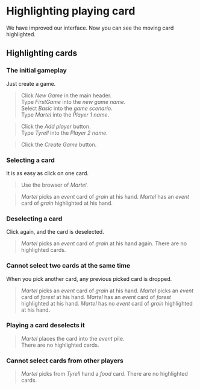 # Highlighting playing card

We have improved our interface.
Now you can see the moving card highlighted.

## Highlighting cards

### The initial gameplay

Just create a game.

 > Click _New Game_ in the main header.  
 > Type _FirstGame_ into the _new game name_.  
 > Select _Basic_ into the _game scenario_.  
 > Type _Martel_ into the _Player 1 name_.    
 <!-- MOCK take _event_ as _grain_ -->
 <!-- MOCK take _event_ as _forest_ -->
 <!-- MOCK take _event_ as _forest_ -->
 <!-- MOCK take _field_ as _grain_ -->
 <!-- MOCK take _field_ as _forest_ -->
 > Click the _Add player_ button.  
 > Type _Tyrell_ into the _Player 2 name_.    
 <!-- MOCK take _event_ as _sheep_ -->
 <!-- MOCK take _event_ as _sheep_ -->
 <!-- MOCK take _event_ as _sheep_ -->
 <!-- MOCK take _field_ as _sheep_ -->
 <!-- MOCK take _field_ as _sheep_ -->
 > Click the _Create Game_ button.  
 <!-- SNAPSHOT status=200 -->
 
### Selecting a card

It is as easy as click on one card.

 > Use the browser of _Martel_.  
 <!-- SNAPSHOT status=200 -->
 > _Martel_ picks an _event_ card of _grain_ at his hand.
 > _Martel_ has an _event_ card of _grain_ highlighted at his hand.

### Deselecting a card

Click again, and the card is deselected.

 > _Martel_ picks an _event_ card of _grain_ at his hand again.
 > There are no highlighted cards.

### Cannot select two cards at the same time

When you pick another card, any previous picked card is dropped.

 > _Martel_ picks an _event_ card of _grain_ at his hand.
 > _Martel_ picks an _event_ card of _forest_ at his hand.
 > _Martel_ has an _event_ card of _forest_ highlighted at his hand.
 > _Martel_ has no _event_ card of _grain_ highlighted at his hand.

### Playing a card deselects it

 > _Martel_ places the card into the _event_ pile.  
 > There are no highlighted cards.

### Cannot select cards from other players

 > _Martel_ picks from _Tyrell_ hand a _food_ card.
 > There are no highlighted cards.

